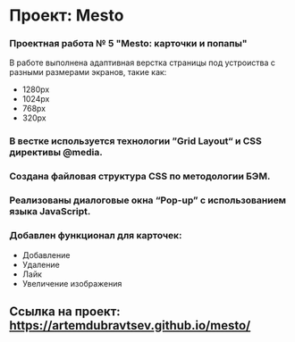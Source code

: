 # Проект: Mesto


### Проектная работа № 5 "Mesto: карточки и попапы"

В работе выполнена адаптивная верстка страницы под устроиства с разными размерами экранов, такие как:

* 1280px
* 1024px
* 768px
* 320px

### В вестке используется технологии ”Grid Layout“ и CSS директивы @media.
### Создана файловая структура CSS по методологии БЭМ.
### Реализованы диалоговые окна “Pop-up” с использованием языка JavaScript.
### Добавлен функционал для карточек:

* Добавление
* Удаление
* Лайк
* Увеличение изображения

## Ссылка на проект: https://artemdubravtsev.github.io/mesto/